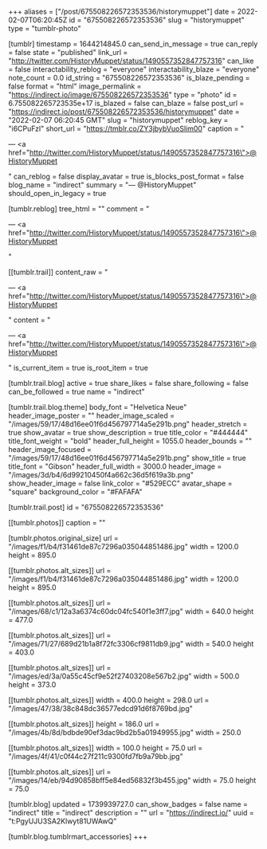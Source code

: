 +++
aliases = ["/post/675508226572353536/historymuppet"]
date = 2022-02-07T06:20:45Z
id = "675508226572353536"
slug = "historymuppet"
type = "tumblr-photo"

[tumblr]
timestamp = 1644214845.0
can_send_in_message = true
can_reply = false
state = "published"
link_url = "http://twitter.com/HistoryMuppet/status/1490557352847757316"
can_like = false
interactability_reblog = "everyone"
interactability_blaze = "everyone"
note_count = 0.0
id_string = "675508226572353536"
is_blaze_pending = false
format = "html"
image_permalink = "https://indirect.io/image/675508226572353536"
type = "photo"
id = 6.755082265723535e+17
is_blazed = false
can_blaze = false
post_url = "https://indirect.io/post/675508226572353536/historymuppet"
date = "2022-02-07 06:20:45 GMT"
slug = "historymuppet"
reblog_key = "i6CPuFzl"
short_url = "https://tmblr.co/ZY3jbybVuoSlim00"
caption = "<p>— <a href=\"http://twitter.com/HistoryMuppet/status/1490557352847757316\">@HistoryMuppet</a></p>"
can_reblog = false
display_avatar = true
is_blocks_post_format = false
blog_name = "indirect"
summary = "— @HistoryMuppet"
should_open_in_legacy = true

[tumblr.reblog]
tree_html = ""
comment = "<p>— <a href=\"http://twitter.com/HistoryMuppet/status/1490557352847757316\">@HistoryMuppet</a></p>"

[[tumblr.trail]]
content_raw = "<p>— <a href=\"http://twitter.com/HistoryMuppet/status/1490557352847757316\">@HistoryMuppet</a></p>"
content = "<p>&mdash; <a href=\"http://twitter.com/HistoryMuppet/status/1490557352847757316\">@HistoryMuppet</a></p>"
is_current_item = true
is_root_item = true

[tumblr.trail.blog]
active = true
share_likes = false
share_following = false
can_be_followed = true
name = "indirect"

[tumblr.trail.blog.theme]
body_font = "Helvetica Neue"
header_image_poster = ""
header_image_scaled = "/images/59/17/48d16ee01f6d456797714a5e291b.png"
header_stretch = true
show_avatar = true
show_description = true
title_color = "#444444"
title_font_weight = "bold"
header_full_height = 1055.0
header_bounds = ""
header_image_focused = "/images/59/17/48d16ee01f6d456797714a5e291b.png"
show_title = true
title_font = "Gibson"
header_full_width = 3000.0
header_image = "/images/3d/b4/6d99210450f4a662c36d5f619a3b.png"
show_header_image = false
link_color = "#529ECC"
avatar_shape = "square"
background_color = "#FAFAFA"

[tumblr.trail.post]
id = "675508226572353536"

[[tumblr.photos]]
caption = ""

[tumblr.photos.original_size]
url = "/images/f1/b4/f31461de87c7296a035044851486.jpg"
width = 1200.0
height = 895.0

[[tumblr.photos.alt_sizes]]
url = "/images/f1/b4/f31461de87c7296a035044851486.jpg"
width = 1200.0
height = 895.0

[[tumblr.photos.alt_sizes]]
url = "/images/68/c1/12a3a6374c60dc04fc540f1e3ff7.jpg"
width = 640.0
height = 477.0

[[tumblr.photos.alt_sizes]]
url = "/images/71/27/689d21b1a8f72fc3306cf9811db9.jpg"
width = 540.0
height = 403.0

[[tumblr.photos.alt_sizes]]
url = "/images/ed/3a/0a55c45cf9e52f27403208e567b2.jpg"
width = 500.0
height = 373.0

[[tumblr.photos.alt_sizes]]
width = 400.0
height = 298.0
url = "/images/47/38/38c848dc36577edcd91d6f8769bd.jpg"

[[tumblr.photos.alt_sizes]]
height = 186.0
url = "/images/4b/8d/bdbde90ef3dac9bd2b5a01949955.jpg"
width = 250.0

[[tumblr.photos.alt_sizes]]
width = 100.0
height = 75.0
url = "/images/4f/41/c0f44c27f211c9300fd7fb9a79bb.jpg"

[[tumblr.photos.alt_sizes]]
url = "/images/14/eb/94d90858bff5e84ed56832f3b455.jpg"
width = 75.0
height = 75.0

[tumblr.blog]
updated = 1739939727.0
can_show_badges = false
name = "indirect"
title = "indirect"
description = ""
url = "https://indirect.io/"
uuid = "t:PgyUJU3SA2Klwyt81UWAwQ"

[tumblr.blog.tumblrmart_accessories]
+++
